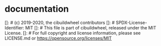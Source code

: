 # documentation
[]: # (c) 2019-2020, the cibuildwheel contributors
[]: # SPDX-License-Identifier: MIT
[]: # This file is part of cibuildwheel, released under the MIT License.
[]: # For full copyright and license information, please see LICENSE.md or https://opensource.org/licenses/MIT